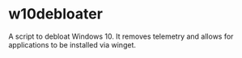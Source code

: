 # w10debloater
A script to debloat Windows 10. It removes telemetry and allows for applications to be installed via winget.
